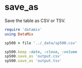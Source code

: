 # save_as

Save the table as CSV or TSV.

```ruby
require 'datamix'
using DataMix

sp500 = file '../_data/sp500.csv'

sp500.keep :date, :close, :volume
sp500.save_as 'output.csv'
sp500.save_as 'output.tsv'

```

